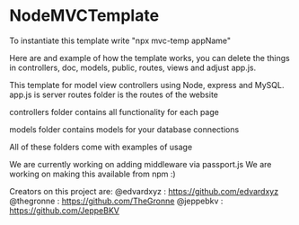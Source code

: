 # NodeMVCTemplate

To instantiate this template write "npx mvc-temp appName"

Here are and example of how the template works, you can delete the things in controllers, doc, models, public, routes, views and adjust app.js. 

This template for model view controllers using Node, express and MySQL.
app.js is server
routes folder is the routes of the website

controllers folder contains all functionality for each page

models folder contains models for your database connections

All of these folders come with examples of usage
 
We are currently working on adding middleware via passport.js
We are working on making this available from npm :)

Creators on this project are:
@edvardxyz : https://github.com/edvardxyz
@thegronne : https://github.com/TheGronne
@jeppebkv : https://github.com/JeppeBKV

